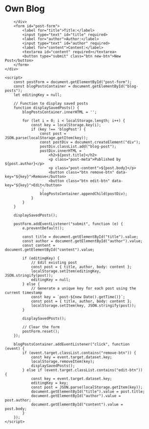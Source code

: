 <!DOCTYPE html>
<html>
<head>
    <title>Own Blog</title>
    <style>
        .container {
            max-width: 100%;
            margin: 0 auto;
            padding: 20px;
        }

        .blog-post {
            background-color: lightyellow;
            border: 1px solid #eee;
            padding: 15px;
            margin-bottom: 20px;
        }

        .blog-post h2 {
            font-size: 24px;
            margin: 0;
        }

        .blog-post .post-meta {
            font-style: italic;
        }

        .blog-post .post-content {
            margin-top: 10px;
        }

        .btn {
            display: inline-block;
            padding: 10px 20px;
            border: none;
            cursor: pointer;
        }

        /* New styles for the buttons */
        .new-btn {
            background-color: green;
            color: white;
        }

        .edit-btn {
            background-color: blue;
            color: white;
        }

        .save-btn {
            background-color: orange;
            color: white;
        }

        .remove-btn {
            background-color: red;
            color: white;
        }

h1 {background-color: #a20200; color: yellow; 
text-align: center; padding: 20px; margin: 0; border-radius: 50px;
font-size: 50px;}

div{text-align: left; margin: 20px;}
    </style>
</head>
<body>
    <div class="container">
        <h1>Own Blog</h1>

<div id="blog-posts">

        </div>
        <form id="post-form">
            <label for="title">Title:</label>
            <input type="text" id="title" required>
            <label for="author">Author:</label>
            <input type="text" id="author" required>
            <label for="content">Content:</label>
            <textarea id="content" required></textarea>
            <button type="submit" class="btn new-btn">New Post</button>
        </form>
    </div>

    <script>
        const postForm = document.getElementById("post-form");
        const blogPostsContainer = document.getElementById("blog-posts");
        let editingKey = null;

        // Function to display saved posts
        function displaySavedPosts() {
            blogPostsContainer.innerHTML = '';

            for (let i = 0; i < localStorage.length; i++) {
                const key = localStorage.key(i);
                if (key !== 'blogPost') {
                    const post = JSON.parse(localStorage.getItem(key));
                    const postDiv = document.createElement("div");
                    postDiv.classList.add("blog-post");
                    postDiv.innerHTML = `
                        <h2>${post.title}</h2>
                        <p class="post-meta">Published by ${post.author}</p>
                        <p class="post-content">${post.body}</p>
                        <button class="btn remove-btn" data-key="${key}">Remove</button>
                        <button class="btn edit-btn" data-key="${key}">Edit</button>
                    `;
                    blogPostsContainer.appendChild(postDiv);
                }
            }
        }

        displaySavedPosts();

        postForm.addEventListener("submit", function (e) {
            e.preventDefault();

            const title = document.getElementById("title").value;
            const author = document.getElementById("author").value;
            const content = document.getElementById("content").value;

            if (editingKey) {
                // Edit existing post
                const post = { title, author, body: content };
                localStorage.setItem(editingKey, JSON.stringify(post));
                editingKey = null;
            } else {
                // Generate a unique key for each post using the current timestamp
                const key = `post-${new Date().getTime()}`;
                const post = { title, author, body: content };
                localStorage.setItem(key, JSON.stringify(post));
            }

            displaySavedPosts();

            // Clear the form
            postForm.reset();
        });

        blogPostsContainer.addEventListener("click", function (event) {
            if (event.target.classList.contains("remove-btn")) {
                const key = event.target.dataset.key;
                localStorage.removeItem(key);
                displaySavedPosts();
            } else if (event.target.classList.contains("edit-btn")) {
                const key = event.target.dataset.key;
                editingKey = key;
                const post = JSON.parse(localStorage.getItem(key));
                document.getElementById("title").value = post.title;
                document.getElementById("author").value = post.author;
                document.getElementById("content").value = post.body;
            }
        });
    </script>
</body>
</html>
